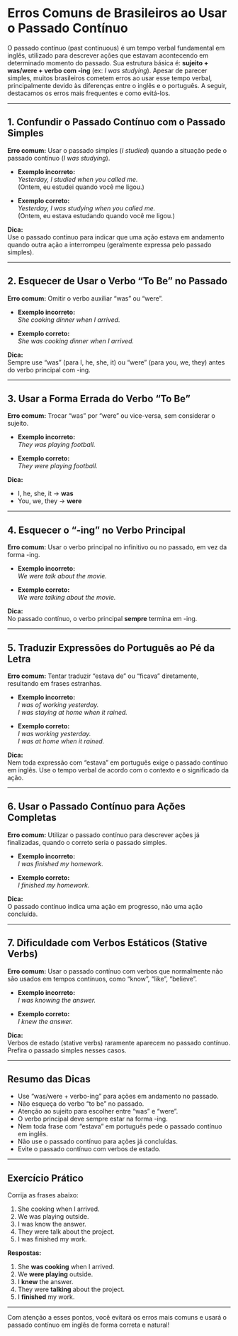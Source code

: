 # Erros Comuns de Brasileiros ao Usar o Passado Contínuo

O passado contínuo (past continuous) é um tempo verbal fundamental em inglês, utilizado para descrever ações que estavam acontecendo em determinado momento do passado. Sua estrutura básica é: **sujeito + was/were + verbo com -ing** (ex: *I was studying*). Apesar de parecer simples, muitos brasileiros cometem erros ao usar esse tempo verbal, principalmente devido às diferenças entre o inglês e o português. A seguir, destacamos os erros mais frequentes e como evitá-los.

---

## 1. Confundir o Passado Contínuo com o Passado Simples

**Erro comum:** Usar o passado simples (*I studied*) quando a situação pede o passado contínuo (*I was studying*).

- **Exemplo incorreto:**  
  *Yesterday, I studied when you called me.*  
  (Ontem, eu estudei quando você me ligou.)

- **Exemplo correto:**  
  *Yesterday, I was studying when you called me.*  
  (Ontem, eu estava estudando quando você me ligou.)

**Dica:**  
Use o passado contínuo para indicar que uma ação estava em andamento quando outra ação a interrompeu (geralmente expressa pelo passado simples).

---

## 2. Esquecer de Usar o Verbo “To Be” no Passado

**Erro comum:** Omitir o verbo auxiliar “was” ou “were”.

- **Exemplo incorreto:**  
  *She cooking dinner when I arrived.*

- **Exemplo correto:**  
  *She was cooking dinner when I arrived.*

**Dica:**  
Sempre use “was” (para I, he, she, it) ou “were” (para you, we, they) antes do verbo principal com -ing.

---

## 3. Usar a Forma Errada do Verbo “To Be”

**Erro comum:** Trocar “was” por “were” ou vice-versa, sem considerar o sujeito.

- **Exemplo incorreto:**  
  *They was playing football.*

- **Exemplo correto:**  
  *They were playing football.*

**Dica:**  
- I, he, she, it → **was**
- You, we, they → **were**

---

## 4. Esquecer o “-ing” no Verbo Principal

**Erro comum:** Usar o verbo principal no infinitivo ou no passado, em vez da forma -ing.

- **Exemplo incorreto:**  
  *We were talk about the movie.*

- **Exemplo correto:**  
  *We were talking about the movie.*

**Dica:**  
No passado contínuo, o verbo principal **sempre** termina em -ing.

---

## 5. Traduzir Expressões do Português ao Pé da Letra

**Erro comum:** Tentar traduzir “estava de” ou “ficava” diretamente, resultando em frases estranhas.

- **Exemplo incorreto:**  
  *I was of working yesterday.*  
  *I was staying at home when it rained.*

- **Exemplo correto:**  
  *I was working yesterday.*  
  *I was at home when it rained.*

**Dica:**  
Nem toda expressão com “estava” em português exige o passado contínuo em inglês. Use o tempo verbal de acordo com o contexto e o significado da ação.

---

## 6. Usar o Passado Contínuo para Ações Completas

**Erro comum:** Utilizar o passado contínuo para descrever ações já finalizadas, quando o correto seria o passado simples.

- **Exemplo incorreto:**  
  *I was finished my homework.*

- **Exemplo correto:**  
  *I finished my homework.*

**Dica:**  
O passado contínuo indica uma ação em progresso, não uma ação concluída.

---

## 7. Dificuldade com Verbos Estáticos (Stative Verbs)

**Erro comum:** Usar o passado contínuo com verbos que normalmente não são usados em tempos contínuos, como “know”, “like”, “believe”.

- **Exemplo incorreto:**  
  *I was knowing the answer.*

- **Exemplo correto:**  
  *I knew the answer.*

**Dica:**  
Verbos de estado (stative verbs) raramente aparecem no passado contínuo. Prefira o passado simples nesses casos.

---

## Resumo das Dicas

- Use “was/were + verbo-ing” para ações em andamento no passado.
- Não esqueça do verbo “to be” no passado.
- Atenção ao sujeito para escolher entre “was” e “were”.
- O verbo principal deve sempre estar na forma -ing.
- Nem toda frase com “estava” em português pede o passado contínuo em inglês.
- Não use o passado contínuo para ações já concluídas.
- Evite o passado contínuo com verbos de estado.

---

## Exercício Prático

Corrija as frases abaixo:

1. She cooking when I arrived.
2. We was playing outside.
3. I was know the answer.
4. They were talk about the project.
5. I was finished my work.

**Respostas:**

1. She **was cooking** when I arrived.
2. We **were playing** outside.
3. I **knew** the answer.
4. They were **talking** about the project.
5. I **finished** my work.

---

Com atenção a esses pontos, você evitará os erros mais comuns e usará o passado contínuo em inglês de forma correta e natural!